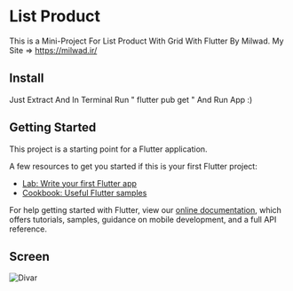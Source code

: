 # List Product

This is a Mini-Project For List Product With Grid With Flutter By Milwad.
My Site => https://milwad.ir/

## Install

Just Extract And In Terminal Run " flutter pub get " And Run App :)

## Getting Started

This project is a starting point for a Flutter application.

A few resources to get you started if this is your first Flutter project:

- [Lab: Write your first Flutter app](https://flutter.dev/docs/get-started/codelab)
- [Cookbook: Useful Flutter samples](https://flutter.dev/docs/cookbook)

For help getting started with Flutter, view our
[online documentation](https://flutter.dev/docs), which offers tutorials,
samples, guidance on mobile development, and a full API reference.

## Screen
![Divar](https://s6.uupload.ir/files/2022-01-25_19-12-04_9y55.png?raw=true)
